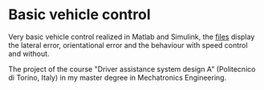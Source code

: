 # Basic vehicle control
Very basic vehicle control realized in Matlab and Simulink, the [files](https://github.com/itsVinM/Basic_vehicle_control/tree/main/img) display the lateral error, orientational error and the behaviour with speed control and without.

The project of the course "Driver assistance system design A" (Politecnico di Torino, Italy) in my master degree in Mechatronics Engineering.



